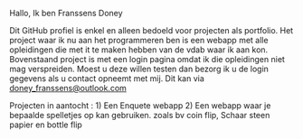 Hallo, Ik ben Franssens Doney

Dit GitHub profiel is enkel en alleen bedoeld voor projecten als portfolio.
Het project waar ik nu aan het programmeren ben is een webapp met alle opleidingen die met it te maken hebben van de vdab waar ik aan kon.
Bovenstaand project is met een login pagina omdat ik die opleidingen niet mag verspreiden.
Moest u deze willen testen dan bezorg ik u de login gegevens als u contact opneemt met mij.
Dit kan via doney_franssens@outlook.com

Projecten in aantocht : 1) Een Enquete webapp
                        2) Een webapp waar je bepaalde spelletjes op kan gebruiken. zoals bv coin flip, Schaar steen papier en bottle flip
